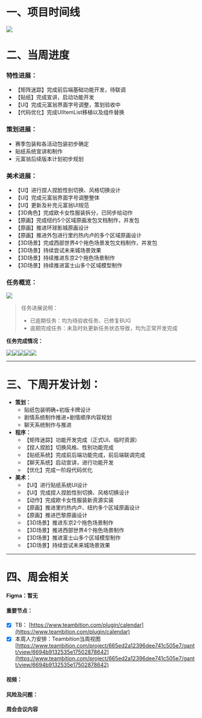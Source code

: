 # 一、项目时间线
![](https://cdn.nlark.com/yuque/0/2025/png/12926950/1737105478464-8b1264e9-c69b-4ff2-a281-f61d562f817f.png)

# 二、当周进度
### 特性进展：
+ 【矩阵迷踪】完成前后端基础功能开发，待联调
+ 【贴纸】完成宣讲，启动功能开发
+ 【UI】完成元富翁界面字号调整，策划验收中
+ 【代码优化】完成UIItemList移植以及组件替换

### 策划进展：
+ 赛季包装和各活动包装初步确定  
+  贴纸系统宣讲和制作  
+  元富翁后续版本计划初步规划  

### 美术进展：
+ 【UI】进行捏人捏脸性别切换、风格切换设计
+ 【UI】完成元富翁界面字号调整整体
+ 【UI】更新及补充元富翁UI规范
+ 【3D角色】完成欧卡女性服装拆分，已同步给动作
+ 【原画】完成纽约5个区域原画发包文档制作，并发包
+ 【原画】推进环球影城原画设计
+ 【原画】推进外包进行里约热内卢的多个区域原画设计
+ 【3D场景】完成西部世界4个拖色场景发包文档制作，并发包
+ 【3D场景】持续尝试未来城场景效果
+ 【3D场景】持续推进东京2个拖色场景制作
+ 【3D场景】持续推进富士山多个区域模型制作

### 任务概览：
![](https://cdn.nlark.com/yuque/0/2025/png/12926950/1737095883435-e75858d5-2088-48c5-b61b-2825bfd4fcb7.png)

> 任务进展说明：
>
> + 已逾期任务：均为待验收任务、已修复BUG
> + 逾期完成任务：未及时处更新任务状态导致，均为正常开发完成
>

**任务完成情况：**

![](https://cdn.nlark.com/yuque/0/2025/png/12926950/1737095880230-f52efac8-374b-4bfe-b1a6-8637ad946573.png)![](https://cdn.nlark.com/yuque/0/2025/png/12926950/1737095881023-d1bb4fc4-57fc-4318-ad75-9f91a45498fa.png)![](https://cdn.nlark.com/yuque/0/2025/png/12926950/1737095879898-e4e6a007-ea31-4a6d-8565-7695cb21f84b.png)![](https://cdn.nlark.com/yuque/0/2025/png/12926950/1737095880628-61880acf-d738-440b-b5d1-c25f3ce0ca89.png)![](https://cdn.nlark.com/yuque/0/2025/png/12926950/1737095880046-5b2a40ac-602e-491b-8200-23c9cf815a4a.png)

---

# 三、下周开发计划：
+ **策划：**
    - 贴纸包装明确+初版卡牌设计  
    - 剧情系统制作推进+剧情顺序内容规划  
    - 聊天系统制作与推进
+ **程序：**
    - 【矩阵迷踪】功能开发完成（正式UI、临时资源）
    - 【捏人捏脸】切换风格、性别功能完成
    - 【贴纸系统】完成前后端功能完成，前后端联调完成
    - 【聊天系统】启动宣讲，进行功能开发
    - 【优化】完成一阶段代码优化
+ **美术：**
    - 【UI】进行贴纸系统UI设计
    - 【UI】完成捏人捏脸性别切换、风格切换设计
    - 【动作】完成欧卡女性服装新资源实装
    - 【原画】推进里约热内卢、纽约多个区域原画设计
    - 【原画】推进巴黎原画设计
    - 【3D场景】推进东京2个拖色场景制作
    - 【3D场景】推进西部世界4个拖色场景制作
    - 【3D场景】推进富士山多个区域模型制作
    - 【3D场景】持续尝试未来城场景效果



---

# 四、周会相关
#### Figma：暂无
#### 重要节点：
- [x] TB： [https://www.teambition.com/plugin/calendar](https://www.teambition.com/plugin/calendar)
- [x] 本周人力安排：Teambition当周视图 [https://www.teambition.com/project/665ed2a12396dee741c505e7/gantt/view/6694b9132535e17502878642](https://www.teambition.com/project/665ed2a12396dee741c505e7/gantt/view/6694b9132535e17502878642)

#### 视频：
#### 风险及问题：
#### 周会会议内容
